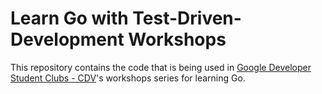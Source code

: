# Learn Go with Test-Driven-Development Workshops

This repository contains the code that is being used in [Google Developer Student Clubs - CDV](https://gdsc.community.dev/collegium-da-vinci/)'s workshops series for learning Go.